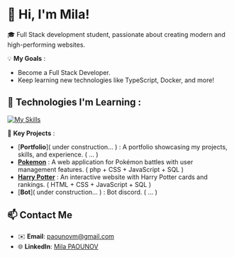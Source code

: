 # 👋 Hi, I'm Mila!

🎓 Full Stack development student, passionate about creating modern and high-performing websites.

💡 **My Goals** :
- Become a Full Stack Developer.
- Keep learning new technologies like TypeScript, Docker, and more!

## 🚀 **Technologies I'm Learning** :
[![My Skills](https://skillicons.dev/icons?i=js,html,css,tailwind,python,php,git,vscode,figma,illustrator)](https://skillicons.dev)



🌟 **Key Projects** :
- [**Portfolio**]( under construction... ) :  A portfolio showcasing my projects, skills, and experience. ( ... )
- [**Pokemon**](https://github.com/AS-Ven/pokemonBattle) : A web application for Pokémon battles with user management features. ( php + CSS + JavaScript + SQL )
- [**Harry Potter**](https://github.com/Mila2809/Site-Carte-API-HP) : An interactive website with Harry Potter cards and rankings.   ( HTML + CSS + JavaScript + SQL )
- [**Bot**]( under construction... ) : Bot discord. ( ... )

## 📫 **Contact Me**
- ✉️ **Email**: paounovm@gmail.com  
- 🌐 **LinkedIn**: [Mila PAOUNOV](https://www.linkedin.com/in/mila-paounov-759935291/)
